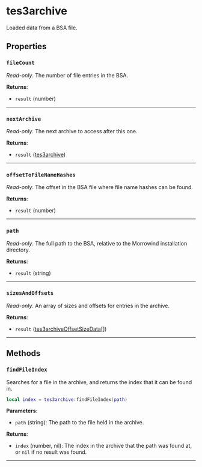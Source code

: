 # tes3archive

Loaded data from a BSA file.

## Properties

### `fileCount`

*Read-only*. The number of file entries in the BSA.

**Returns**:

* `result` (number)

***

### `nextArchive`

*Read-only*. The next archive to access after this one.

**Returns**:

* `result` ([tes3archive](../../types/tes3archive))

***

### `offsetToFileNameHashes`

*Read-only*. The offset in the BSA file where file name hashes can be found.

**Returns**:

* `result` (number)

***

### `path`

*Read-only*. The full path to the BSA, relative to the Morrowind installation directory.

**Returns**:

* `result` (string)

***

### `sizesAndOffsets`

*Read-only*. An array of sizes and offsets for entries in the archive.

**Returns**:

* `result` ([tes3archiveOffsetSizeData](../../types/tes3archiveOffsetSizeData)[])

***

## Methods

### `findFileIndex`

Searches for a file in the archive, and returns the index that it can be found in.

```lua
local index = tes3archive:findFileIndex(path)
```

**Parameters**:

* `path` (string): The path to the file held in the archive.

**Returns**:

* `index` (number, nil): The index in the archive that the path was found at, or `nil` if no result was found.

***

